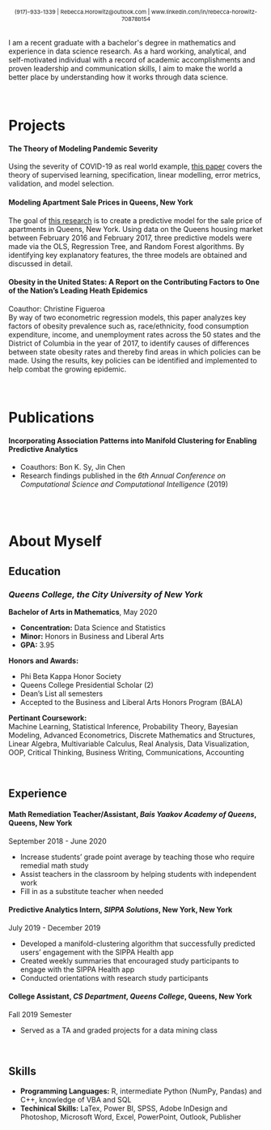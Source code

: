 <div style="text-align: center"><span style="font-size:11px"> (917)-933-1339 | Rebecca.Horowitz@outlook.com | <a> www.linkedin.com/in/rebecca-horowitz-70878b154 </a></span></div>

<br>

I am a recent graduate with a bachelor's degree in mathematics and experience in data science research. As a hard working, analytical, and self-motivated individual with a record of academic accomplishments and proven leadership and communication skills, I aim to make the world a better place by understanding how it works through data science.

<br>

# Projects
#### The Theory of Modeling Pandemic Severity
Using the severity of COVID-19 as real world example, [this paper](https://github.com/TzipHoro/QC_MATH_342/tree/master/modeling%20essay) covers the theory of supervised learning, specification, linear modelling, error metrics, validation, and model selection.

#### Modeling Apartment Sale Prices in Queens, New York
The goal of [this research](https://github.com/TzipHoro/QC_MATH_342/tree/master/final%20project) is to create a predictive model for the sale price of apartments in Queens, New York. Using data on the Queens housing market between February 2016 and February 2017,
three predictive models were made via the OLS, Regression Tree, and Random Forest algorithms.
By identifying key explanatory features, the three models are obtained and discussed in detail. 

#### Obesity in the United States: A Report on the Contributing Factors to One of the Nation’s Leading Heath Epidemics
Coauthor: Christine Figueroa  
By way of two econometric regression models, this paper analyzes key factors of obesity prevalence such as, race/ethnicity, food consumption expenditure, income, and unemployment rates across the 50 states and the District of Columbia in the year of 2017, to identify causes of differences between state obesity rates and thereby find areas in which policies can be made. Using the results, key policies can be identified and implemented to help combat the growing epidemic.

<br>

# Publications
#### Incorporating Association Patterns into Manifold Clustering for Enabling Predictive Analytics
* Coauthors: Bon K. Sy, Jin Chen
* Research findings published in the _6th Annual Conference on Computational Science and Computational Intelligence_ (2019)

<br>
<br>

# About Myself

## Education
### _**Queens College**, the City University of New York_ 
**Bachelor of Arts in Mathematics**, May 2020
* **Concentration:** Data Science and Statistics
* **Minor:** Honors in Business and Liberal Arts
* **GPA:** 3.95

**Honors and Awards:**  
* Phi Beta Kappa Honor Society 
* Queens College Presidential Scholar (2) 
* Dean’s List all semesters 
* Accepted to the Business and Liberal Arts Honors Program (BALA)

**Pertinant Coursework:**  
Machine Learning, Statistical Inference, Probability Theory, Bayesian Modeling, Advanced Econometrics, Discrete Mathematics and Structures, Linear Algebra, Multivariable Calculus, Real Analysis, Data Visualization, OOP, Critical Thinking, Business Writing, Communications, Accounting

<br> 

## Experience
#### **Math Remediation Teacher/Assistant**, _Bais Yaakov Academy of Queens_, Queens, New York
September 2018 - June 2020
* Increase students’ grade point average by teaching those who require remedial math study
* Assist teachers in the classroom by helping students with independent work
*	Fill in as a substitute teacher when needed

#### **Predictive Analytics Intern**, _SIPPA Solutions_, New York, New York
July 2019 - December 2019
* Developed a manifold-clustering algorithm that successfully predicted users’ engagement with the SIPPA Health app
*	Created weekly summaries that encouraged study participants to engage with the SIPPA Health app
*	Conducted orientations with research study participants

#### **College Assistant**, _CS Department_, _Queens College_, Queens, New York
Fall 2019 Semester
* Served as a TA and graded projects for a data mining class

<br>

## Skills
* **Programming Languages:** R, intermediate Python (NumPy, Pandas) and C++, knowledge of VBA and SQL
* **Techinical Skills:** LaTex, Power BI, SPSS, Adobe InDesign and Photoshop, Microsoft Word, Excel, PowerPoint, Outlook, Publisher 


<br>
<br>


